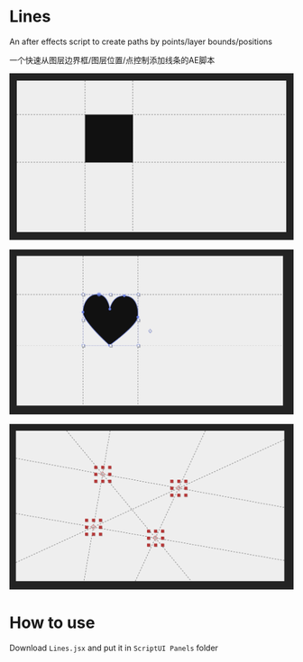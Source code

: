 # Lines
An after effects script to create paths by points/layer bounds/positions

一个快速从图层边界框/图层位置/点控制添加线条的AE脚本

![image-20250812230813665](./README.assets/image-20250812230813665.png)

![image-20250812231212943](./README.assets/image-20250812231212943.png)

![image-20250812231351072](./README.assets/image-20250812231351072.png)

# How to use

Download `Lines.jsx` and put it in `ScriptUI Panels` folder
